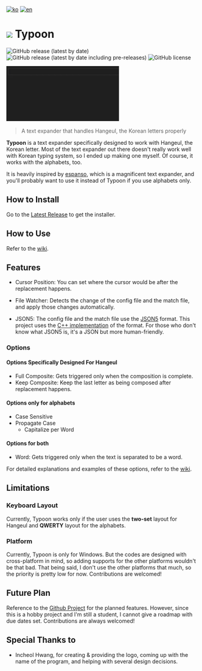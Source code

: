 [![ko](https://img.shields.io/badge/lang-ko-blue)](https://github.com/yeshjho/Typoon/blob/main/README.md)
[![en](https://img.shields.io/badge/lang-en-red)](https://github.com/yeshjho/Typoon/blob/main/readme/README-en.md)

# <img src="https://raw.githubusercontent.com/yeshjho/Typoon/main/icon.ico" width="40"> Typoon

![GitHub release (latest by date)](https://img.shields.io/github/v/release/yeshjho/Typoon)
![GitHub release (latest by date including pre-releases)](https://img.shields.io/github/v/release/yeshjho/Typoon?include_prereleases)
![GitHub license](https://img.shields.io/github/license/yeshjho/Typoon)

![Cover Gif](/readme/cover.gif)

> A text expander that handles Hangeul, the Korean letters properly

**Typoon** is a text expander specifically designed to work with Hangeul, the Korean letter.
Most of the text expander out there doesn't really work well with Korean typing system, so I ended up making one myself.
Of course, it works with the alphabets, too.

It is heavily inspired by [espanso](https://espanso.org/), which is a magnificent text expander, and you'll probably want to use it instead of Typoon if you use alphabets only.

## How to Install
Go to the [Latest Release](https://github.com/yeshjho/Typoon/releases/latest) to get the installer.

## How to Use
Refer to the [wiki](https://github.com/yeshjho/Typoon/wiki/How-to-Use).

## Features
- Cursor Position: You can set where the cursor would be after the replacement happens.

- File Watcher: Detects the change of the config file and the match file, and apply those changes automatically.

- JSON5: The config file and the match file use the [JSON5](https://json5.org/) format. This project uses the [C++ implementation](https://github.com/P-i-N/json5) of the format. For those who don't know what JSON5 is, it's a JSON but more human-friendly.

### Options
#### Options Specifically Designed For Hangeul
- Full Composite: Gets triggered only when the composition is complete.
- Keep Composite: Keep the last letter as being composed after replacement happens.

#### Options only for alphabets
- Case Sensitive
- Propagate Case
    - Capitalize per Word
    
#### Options for both
- Word: Gets triggered only when the text is separated to be a word.

For detailed explanations and examples of these options, refer to the [wiki](https://github.com/yeshjho/Typoon/wiki/%EC%82%AC%EC%9A%A9-%EB%B0%A9%EB%B2%95#%EC%98%B5%EC%85%98).

## Limitations
### Keyboard Layout
Currently, Typoon works only if the user uses the **two-set** layout for Hangeul and **QWERTY** layout for the alphabets.

### Platform
Currently, Typoon is only for Windows. But the codes are designed with cross-platform in mind, so adding supports for the other platforms wouldn't be that bad. That being said, I don't use the other platforms that much, so the priority is pretty low for now. Contributions are welcomed!

## Future Plan
Reference to the [Github Project](https://github.com/users/yeshjho/projects/2) for the planned features. However, since this is a hobby project and I'm still a student, I cannot give a roadmap with due dates set. Contributions are always welcomed!

## Special Thanks to
- Incheol Hwang, for creating & providing the logo, coming up with the name of the program, and helping with several design decisions.
